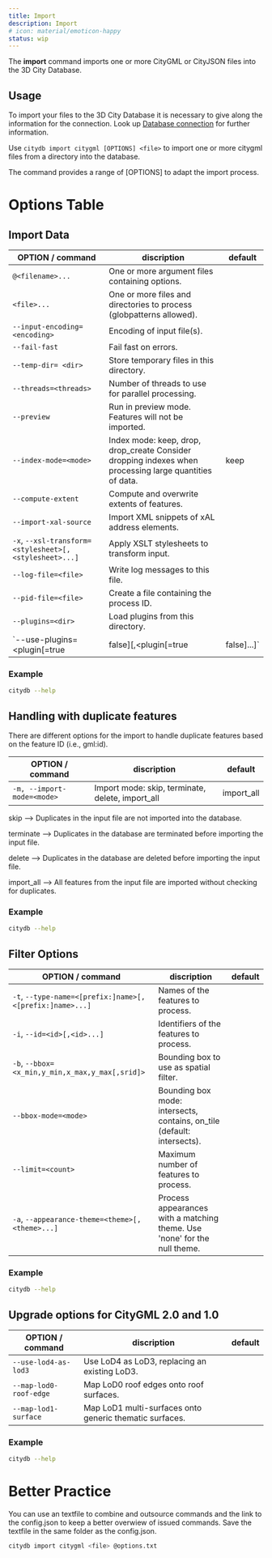 ```yaml
---
title: Import
description: Import
# icon: material/emoticon-happy
status: wip
---
```


The **import** command imports one or more CityGML or CityJSON files into the 3D City Database.

## Usage

To import your files to the 3D City Database it is necessary to give along the information for the connection. Look up [Database connection](db-connection.md) for further information.

Use `citydb import citygml [OPTIONS] <file>` to import one or more citygml files from a directory into the database.

The command provides a range of [OPTIONS] to adapt the import process.


# Options Table

## Import Data

OPTION / command | discription | default
------------ | ------------- | -------------
`@<filename>...` | One or more argument files containing options.
`<file>...` | One or more files and directories to process (globpatterns allowed).
`--input-encoding= <encoding>` |  Encoding of input file(s).
`--fail-fast` | Fail fast on errors.
`--temp-dir= <dir>` | Store temporary files in this directory.
`--threads=<threads>`| Number of threads to use for parallel processing.
`--preview`| Run in preview mode. Features will not be imported.
`--index-mode=<mode>` | Index mode: keep, drop, drop_create Consider dropping indexes when processing large quantities of data. | keep
`--compute-extent` | Compute and overwrite extents of features.
`--import-xal-source` | Import XML snippets of xAL address elements.
`-x`, `--xsl-transform=<stylesheet>[,<stylesheet>...]` | Apply XSLT stylesheets to transform input.
`--log-file=<file>`| Write log messages to this file.
`--pid-file=<file>` | Create a file containing the process ID.
`--plugins=<dir>` | Load plugins from this directory.
`--use-plugins=<plugin[=true|false][,<plugin[=true|false]...]` | Enable or disable plugins with a matching fully qualified class name | true

### Example
```bash
citydb --help
```

## Handling with duplicate features

There are different options for the import to handle duplicate features based on the feature ID (i.e., gml:id).

OPTION / command | discription | default
------------ | ------------- | -------------
`-m, --import-mode=<mode>` | Import mode: skip, terminate, delete, import_all | import_all

skip -->        Duplicates in the input file are not imported into the database.

terminate -->   Duplicates in the database are terminated before importing the input file.

delete -->      Duplicates in the database are deleted before importing the input file.

import_all -->  All features from the input file are imported without checking for duplicates.

### Example
```bash
citydb --help
```

## Filter Options
OPTION / command | discription | default
------------ | ------------- | -------------
 `-t`, `--type-name=<[prefix:]name>[,<[prefix:]name>...]`| Names of the features to process.
`-i`, `--id=<id>[,<id>...]` |  Identifiers of the features to process.
`-b`, `--bbox=<x_min,y_min,x_max,y_max[,srid]>` | Bounding box to use as spatial filter.
`--bbox-mode=<mode>` |  Bounding box mode: intersects, contains, on_tile  (default: intersects).
`--limit=<count>` | Maximum number of features to process.
`-a`, `--appearance-theme=<theme>[,<theme>...]` | Process appearances with a matching theme. Use 'none' for the null theme.

### Example
```bash
citydb --help
```


## Upgrade options for CityGML 2.0 and 1.0
OPTION / command | discription | default
------------ | ------------- | -------------
`--use-lod4-as-lod3` |  Use LoD4 as LoD3, replacing an existing LoD3.
`--map-lod0-roof-edge` |  Map LoD0 roof edges onto roof surfaces.
`--map-lod1-surface` | Map LoD1 multi-surfaces onto generic thematic surfaces.

### Example
```bash
citydb --help
```

# Better Practice
You can use an textfile to combine and outsource commands and the link to the config.json to keep a better overwiew of issued commands. Save the textfile in the same folder as the config.json.

```bash
citydb import citygml <file> @options.txt
```
